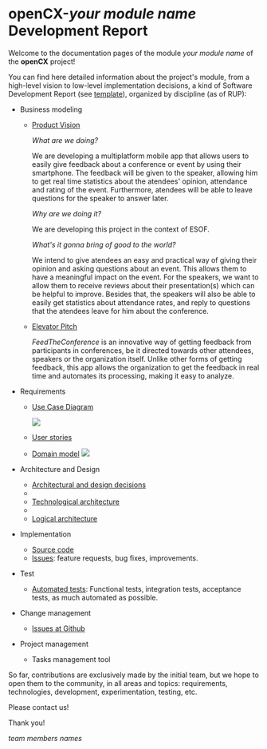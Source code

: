 # openCX-*your module name* Development Report

Welcome to the documentation pages of the module *your module name* of the **openCX** project!

You can find here detailed information about the project's module, from a high-level vision to low-level implementation decisions, a kind of Software Development Report (see [template](https://github.com/softeng-feup/open-cx/blob/master/docs/templates/Development-Report.md)), organized by discipline (as of RUP): 

* Business modeling 
  * [Product Vision]()

    *What are we doing?*

    We are developing a multiplatform mobile app that allows users to easily give feedback about a conference or event by using their smartphone. The feedback will be given to the speaker, allowing him to get real time statistics about the atendees' opinion, attendance and rating of the event. Furthermore, atendees will be able to leave questions for the speaker to answer later. 


    *Why are we doing it?*

    We are developing this project in the context of ESOF.


    *What's it gonna bring of good to the world?*

    We intend to give atendees an easy and practical way of giving their opinion and asking questions about an event. This allows them to have a meaningful impact on the event.
For the speakers, we want to allow them to receive reviews about their presentation(s) which can be helpful to improve. Besides that, the speakers will also be able to easily get statistics about attendance rates, and reply to questions that the atendees leave for him about the conference.


  * [Elevator Pitch]()

    *FeedTheConference* is an innovative way of getting feedback from participants in conferences, be it directed towards other attendees, speakers or the organization itself.
Unlike other forms of getting feedback, this app allows the organization to get the feedback in real time and automates its processing, making it easy to analyze.

* Requirements
  * [Use Case Diagram]()
 
      ![](https://i.imgur.com/soiJzyj.png)

  * [User stories]()
    



  * [Domain model]()
   ![](https://i.imgur.com/Kc80kcf.png)

      












* Architecture and Design
  * [Architectural and design decisions]()
  * 
  * [Technological architecture]()
  * 
  * [Logical architecture]()
* Implementation
  * [Source code]()
  * [Issues](): feature requests, bug fixes, improvements.
* Test
  * [Automated tests](): Functional tests, integration tests, acceptance tests, as much automated as possible.
* Change management
  * [Issues at Github]()
* Project management
  * Tasks management tool 

So far, contributions are exclusively made by the initial team, but we hope to open them to the community, in all areas and topics: requirements, technologies, development, experimentation, testing, etc.

Please contact us! 

Thank you!

*team members names*

